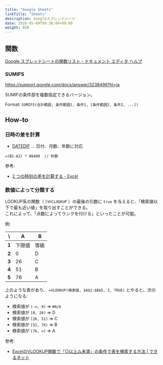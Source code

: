 ```yaml
---
title: "Google Sheets"
linkTitle: "Sheets"
description: Googleスプレッドシート
date: 2020-05-09T09:38:09+09:00
weight: 850
---
```


## 関数

[Google スプレッドシートの関数リスト - ドキュメント エディタ ヘルプ](https://support.google.com/docs/table/25273?hl=ja)

### SUMIFS

https://support.google.com/docs/answer/3238496?hl=ja

SUMIFの条件部を複数指定できるバージョン。

Format: `SUMIFS(合計範囲, 条件範囲1, 条件1, [条件範囲2, 条件2, ...])`

## How-to
### 日時の差を計算

- [DATEDIF](https://support.google.com/docs/answer/6055612?hl=ja) ... 日付、月数、年数に対応

```
=(B2-A2) * 86400  // 秒数
```

参考:

- [2 つの時刻の差を計算する - Excel](https://support.office.com/ja-jp/article/2-%e3%81%a4%e3%81%ae%e6%99%82%e5%88%bb%e3%81%ae%e5%b7%ae%e3%82%92%e8%a8%88%e7%ae%97%e3%81%99%e3%82%8b-e1c78778-749b-49a3-b13e-737715505ff6)

### 数値によって分類する

LOOKUP系の関数（ `[VH]LOOKUP` ）の最後の引数に `true` を与えると、「検索値以下で最も近い値」を取り出すことができる。  
これによって、「点数によってランクを付ける」といったことが可能。

例:

 \ | A | B
---|---|---
 **1** | 下限値 | 等級
 **2** |  0 | D
 **3** | 26 | C
 **4** | 51 | B
 **5** | 76 | A

上のような表があり、 `=VLOOKUP(検索値, $A$2:$B$5, 2, TRUE)` とやると、次のようになる:

- 検索値が `(-∞, 0)` => `#N/A`
- 検索値が `[0, 26)` => D
- 検索値が `[26, 51)` => C
- 検索値が `[51, 76)` => B
- 検索値が `[76, ∞)` => A

参考:

- [ExcelのVLOOKUP関数で「○以上△未満」の条件で表を検索する方法 | できるネット](https://dekiru.net/article/12612/)
